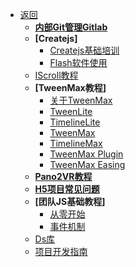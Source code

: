 - [返回](/README)
  - **[内部Git管理Gitlab](Team/Git/)**
  - **[Createjs]**
    - [Createjs基础培训](Team/Createjs/)
    - [Flash软件使用](Team/Createjs/)
  - [IScroll教程](Team/IScroll/)
  - **[TweenMax教程]**
    - [关于TweenMax](Team/TweenMax/)
    - [TweenLite](Team/TweenMax/TweenLite.md)
    - [TimelineLite](Team/TweenMax/TimelineLite.md)
    - [TweenMax](Team/TweenMax/TweenMax.md)
    - [TimelineMax](Team/TweenMax/TimelineMax.md)
    - [TweenMax Plugin](Team/TweenMax/Plugin.md)
    - [TweenMax Easing](Team/TweenMax/Easing.md)
  - **[Pano2VR教程](Team/Pano2VR/)**
  - **[H5项目常见问题](Team/H5FAQ.md)**
  - **[团队JS基础教程]**
    - [从零开始](Team/JSBase/Base0.md)
    - [事件机制](Team/JSBase/Base1.md)
  - [Ds库](Ds/)
  - [项目开发指南](Workflow/)
